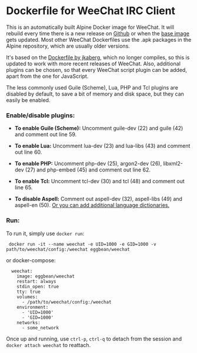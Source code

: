 Dockerfile for WeeChat IRC Client
===================

This is an automatically built Alpine Docker image for WeeChat. It will rebuild every time there is a new release on
[Github](https://github.com/weechat/weechat/releases) or when the [base image](https://hub.docker.com/_/alpine/) gets
updated.  Most other WeeChat Dockerfiles use the .apk packages in the Alpine repository, which are usually older
versions.

It's based on the [Dockerfile by jkaberg](https://github.com/jkaberg/dockerfiles/tree/master/weechat), which no longer
compiles, so this is updated to work with more recent releases of WeeChat.  Also, additional plugins can be chosen, so
that every WeeChat script plugin can be added, apart from the one for JavaScript.

The less commonly used Guile (Scheme), Lua, PHP and Tcl plugins are disabled by default, to save a bit of memory and
disk space, but they can easily be enabled.

### Enable/disable plugins:

* **To enable Guile (Scheme):**
Uncomment guile-dev (22) and guile (42) and comment out line 59.

* **To enable Lua:**
Uncomment lua-dev (23) and lua-libs (43) and comment out line 60.

* **To enable PHP:**
Uncomment php-dev (25), argon2-dev (26), libxml2-dev (27) and php-embed (45) and comment out line 62.

* **To enable Tcl:**
Uncomment tcl-dev (30) and tcl (48) and comment out line 65.

* **To disable Aspell:**
Comment out aspell-dev (32), aspell-libs (49) and aspell-en (50).
[Or you can add additional language dictionaries.](https://ftp.gnu.org/gnu/aspell/dict/0index.html)

### Run:

To run it, simply use ```docker run```:

``` docker run -it --name weechat -e UID=1000 -e GID=1000 -v path/to/weechat/config:/weechat eggbean/weechat```

or docker-compose: 
  

      weechat:
        image: eggbean/weechat
        restart: always
        stdin_open: true
        tty: true
        volumes:
          - /path/to/weechat/config:/weechat
        environment:
          - 'UID=1000'
          - 'GID=1000'
        networks:
          - some_network

Once up and running, use ```ctrl-p```, ```ctrl-q``` to detach from the session and ```docker attach weechat``` to
reattach.
